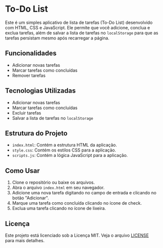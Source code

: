 # To-Do List

Este é um simples aplicativo de lista de tarefas (To-Do List) desenvolvido com HTML, CSS e JavaScript. Ele permite que você adicione, conclua e exclua tarefas, além de salvar a lista de tarefas no `localStorage` para que as tarefas persistam mesmo após recarregar a página.

## Funcionalidades

- Adicionar novas tarefas
- Marcar tarefas como concluídas
- Remover tarefas

## Tecnologias Utilizadas

- Adicionar novas tarefas
- Marcar tarefas como concluídas
- Excluir tarefas
- Salvar a lista de tarefas no `localStorage`

## Estrutura do Projeto

- `index.html`: Contém a estrutura HTML da aplicação.
- `style.css`: Contém os estilos CSS para a aplicação.
- `scripts.js`: Contém a lógica JavaScript para a aplicação.

## Como Usar

1. Clone o repositório ou baixe os arquivos.
2. Abra o arquivo `index.html` em seu navegador.
3. Adicione uma nova tarefa digitando no campo de entrada e clicando no botão "Adicionar".
4. Marque uma tarefa como concluída clicando no ícone de check.
5. Exclua uma tarefa clicando no ícone de lixeira.


## Licença

Este projeto está licenciado sob a Licença MIT. Veja o arquivo [LICENSE](LICENSE) para mais detalhes.